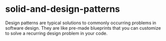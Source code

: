 # solid-and-design-patterns
Design patterns are typical solutions to commonly occurring problems in software design. They are like pre-made blueprints that you can customize to solve a recurring design problem in your code.
